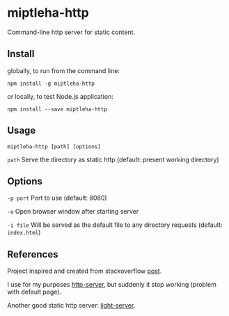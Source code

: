 # miptleha-http

Command-line http server for static content.

## Install
globally, to run from the command line:

`npm install -g miptleha-http`

or locally, to test Node.js application:

`npm install --save miptleha-http`

## Usage

`miptleha-http [path] [options]`

`path` Serve the directory as static http (default: present working directory)

## Options

`-p port` Port to use (default: 8080)

`-o` Open browser window after starting server

`-i file` Will be served as the default file to any directory requests (default: `index.html`) 

## References

Project inspired and created from stackoverflow [post](https://stackoverflow.com/questions/16333790/node-js-quick-file-server-static-files-over-http).

I use for my purposes [http-server](https://github.com/http-party/http-server/), but suddenly it stop working (problem with default page).

Another good static http server: [light-server](https://github.com/txchen/light-server).
